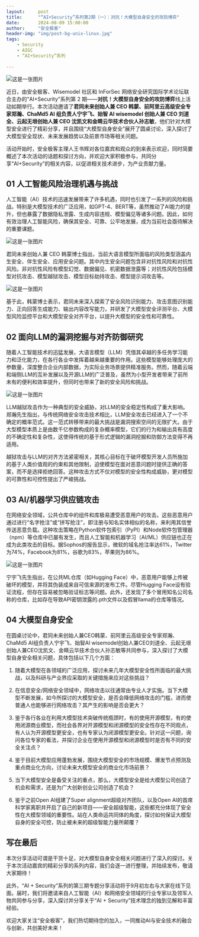 ```yaml
---
layout:     post
title:      "“AI+Security”系列第2期（一）：对抗！大模型自身安全的攻防博弈"
date:       2024-08-09 15:00:00
author:     "安全极客"
header-img: "img/post-bg-unix-linux.jpg"
tags:
    - Security
    - AIGC
    - “AI+Security”系列
  
---
```



![这是一张图片](https://www.gptsecurity.info/img/in-post/0807/01.jpg)

近日，由安全极客、Wisemodel 社区和 InForSec 网络安全研究国际学术论坛联合主办的“AI+Security”系列第 2 期——**对抗！大模型自身安全的攻防博弈**线上活动如期举行。本次活动邀请了**君同未来创始人兼 CEO 韩蒙、前阿里云高级安全专家郑瀚、ChaMd5 AI 组负责人宁宇飞、始智 AI wisemodel 创始人兼 CEO 刘道全、云起无垠创始人兼 CEO 沈凯文和金睛云华技术合伙人孙志敏**，他们针对大模型安全进行了精彩分享，并且围绕“大模型自身安全”展开了圆桌讨论，深入探讨了大模型安全现状、未来发展趋势以及前景市场等相关问题。

活动开始时，安全极客主理人王书辉对各位嘉宾和观众的到来表示欢迎，同时简要概述了本次活动的话题和探讨方向，并欢迎大家积极参与，共同分享“AI+Security”的相关内容，以促进相关技术进步，为产业贡献力量。

## 01 人工智能风险治理机遇与挑战


人工智能（AI）技术的迅速发展带来了许多机遇，同时也引发了一系列的风险和挑战。特别是大模型技术的广泛应用，如GPT-4、BERT等，虽然推动了AI能力的提升，但也暴露了数据隐私泄露、生成内容违规、模型偏见等诸多问题。因此，如何有效治理人工智能风险，确保其安全、可靠、公平地发展，成为当前社会亟待解决的重要课题。

![这是一张图片](https://www.gptsecurity.info/img/in-post/0809/05.jpg)

君同未来创始人兼 CEO 韩蒙博士指出，当前大语言模型所面临的风险类型涵盖内生安全、伴生安全、应用安全问题。其中内生安全问题包含非对抗性风险和对抗性风险。非对抗性风险有模型幻觉、数据偏见、机密数据泄露等；对抗性风险包括模型对抗攻击、模型越狱攻击、模型目标劫持攻击、模型提示词攻击等。

![这是一张图片](https://www.gptsecurity.info/img/in-post/0809/06.jpg)

基于此，韩蒙博士表示，君同未来深入探索了安全风险识别能力、攻击意图识别能力、正向回答生成能力、输出内容改写能力，并研发了大模型安全评测平台、大模型风险监控平台和大模型安全对齐平台，以提升大模型的安全性和可靠性。

## 02 面向LLM的漏洞挖掘与对齐防御研究


随着人工智能技术的迅猛发展，大语言模型（LLM）凭借其卓越的多任务学习能力和泛化能力，在各行各业中发挥着越来越重要的作用。这些模型能够处理庞大的参数量，深度整合企业内部数据，为实际业务场景提供精准服务。然而，随着云端和端侧LLM的互补发展以及开源LLM的广泛普及，虽然为小型开发者带来了前所未有的便利和效率提升，但同时也带来了新的安全风险和挑战。

![这是一张图片](https://www.gptsecurity.info/img/in-post/0809/07.jpg)

LLM越狱攻击作为一种典型的安全威胁，对LLM的安全稳定性构成了重大影响。郑瀚先生指出，与传统网络安全攻击技术相比，LLM安全攻击已经进入了一个不确定的概率范式。这一范式转移带来的最大挑战是漏洞搜索空间的无限扩大。由于大型模型本质上是由数千亿参数构成的复杂概率模型，它们的行为和输出具有高度的不确定性和复杂性，这使得传统的基于形式逻辑的漏洞挖掘和防御方法变得不再适用。

越狱攻击与LLM的对齐方法紧密相关，其核心目标在于破坏模型开发人员所施加的基于人类价值观的约束和其他限制，迫使模型在面对恶意问题时提供正确的答案，而不是选择拒绝回答。这种攻击方式不仅对模型的安全性构成威胁，更对模型的可靠性和可控性提出了严峻挑战。

## 03 AI/机器学习供应链攻击


在网络安全领域，公共仓库中的组件和库极易遭受恶意用户的攻击。这些恶意用户通过进行“名字抢注”或“拼写抢注”，即注册与知名实体相似的名称，来利用其信誉传送恶意负载。这种攻击策略在Python软件包索引（PyPI）和Node软件包管理器（npm）等仓库中已屡有发生，而且人工智能和机器学习（AI/ML）供应链也正在成为此类攻击的目标。据Sophos的报告显示，微软的域名抢注率达61%，Twitter为74%，Facebook为81%，谷歌为83%，苹果则为86%。

![这是一张图片](https://www.gptsecurity.info/img/in-post/0809/08.jpg)
 
宁宇飞先生指出，在公共ML仓库（如Hugging Face）中，恶意用户能够上传被破坏的模型，并将其伪装成来自可信来源的发布工件。尽管Hugging Face设有验证流程，但存在容易被忽略验证标志等问题。此外，还发现了多个冒用知名公司名称的仓库，比如存在导致API密钥泄露的.pth文件以及假冒llama的仓库等情况。

## 04 大模型自身安全

在圆桌讨论中，君同未来创始人兼CEO韩蒙、前阿里云高级安全专家郑瀚、ChaMd5 AI组负责人宁宇飞、始智AI wisemodel创始人兼CEO刘道全、云起无垠创始人兼CEO沈凯文、金睛云华技术合伙人孙志敏等共同参与，深入探讨了大模型自身安全相关问题，具体包括以下几个方面：

1. 随着大模型在各领域的广泛应用，探讨未来几年大模型安全性所面临的最大挑战，以及科研与产业界应采取的关键措施来应对这些挑战？

2. 在信息安全/网络安全领域中，网络攻击以往通常由专业人才实施。当下大模型不断发展，如今所探讨的大模型安全，是否会降低网络攻击的门槛，进而使普通人也能够进行网络攻击？其产生的影响是否会更大？

3. 鉴于各行各业在利用大模型技术突破传统瓶颈时，有的使用开源模型，有的使用闭源商业模型，而社会各界对开源模型和闭源模型的安全性存在不同观点，有人认为开源模型更安全，也有专家认为闭源模型更安全。针对这一问题，询问各位专家的看法，并探讨企业在使用开源模型和闭源模型时是否有不同的安全关注点？

4. 鉴于目前大模型应用蓬勃发展，围绕大模型安全的市场规模、爆发节点预测及重点商业化方向，讨论未来大模型安全的商业化市场前景？

5. 当下大模型安全是备受关注的重点，那么，大模型安全是给大模型公司创造了机会和需求，还是为广大创新创业公司创造了机会？

6. 鉴于之前Open AI组建了Super alignment超级对齐团队，以及Open AI的首席科学家离职并开启了自己的新项目——安全超级智能，这些都充分体现了安全性在大模型领域的重要性。站在人类命运共同体的角度，探讨如何保证大模型自身的安全可控，防止被未来的超级智能力量所颠覆？

## 写在最后

本次分享活动可谓是干货十足，对大模型自身安全相关问题进行了深入的探讨。关于本次活动嘉宾的精彩分享的系列内容，我们会逐一进行整理，并陆续发布，敬请大家期待！

此外，“AI + Security”系列的第三期专题分享活动将于9月初左右与大家在线下见面。届时，我们将邀请来自人工智能（AI）和网络安全领域的行业专家以及领军人物共同参与分享，深入探讨并分享关于“AI + Security”技术理念的独到见解和丰富经验。

欢迎大家关注“安全极客”，我们热切期待您的加入，一同推动AI与安全技术的融合与创新，共创美好未来！




